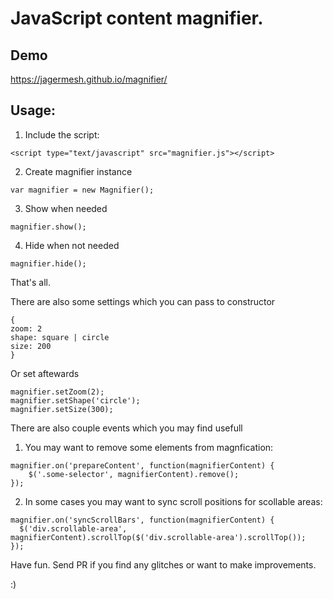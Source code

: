 # JavaScript content magnifier.

## Demo

https://jagermesh.github.io/magnifier/

## Usage:

1) Include the script:

~~~
<script type="text/javascript" src="magnifier.js"></script>
~~~

2) Create magnifier instance

~~~
var magnifier = new Magnifier();
~~~

3) Show when needed

~~~
magnifier.show();
~~~

4) Hide when not needed

~~~
magnifier.hide();
~~~

That's all.

There are also some settings which you can pass to constructor

~~~
{
zoom: 2
shape: square | circle
size: 200
}
~~~

Or set aftewards

~~~
magnifier.setZoom(2);
magnifier.setShape('circle');
magnifier.setSize(300);
~~~

There are also couple events which you may find usefull

1) You may want to remove some elements from magnfication:

~~~
magnifier.on('prepareContent', function(magnifierContent) {
    $('.some-selector', magnifierContent).remove();
});
~~~

2) In some cases you may want to sync scroll positions for scollable areas:

~~~
magnifier.on('syncScrollBars', function(magnifierContent) {
  $('div.scrollable-area', magnifierContent).scrollTop($('div.scrollable-area').scrollTop());
});
~~~


Have fun. Send PR if you find any glitches or want to make improvements.

:)
